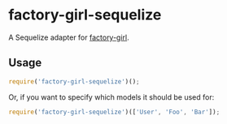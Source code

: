 # factory-girl-sequelize

A Sequelize adapter for [factory-girl](https://github.com/aexmachina/factory-girl).

## Usage

```javascript
require('factory-girl-sequelize')();
```

Or, if you want to specify which models it should be used for:

```javascript
require('factory-girl-sequelize')(['User', 'Foo', 'Bar']);
```
